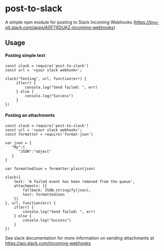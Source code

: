 # post-to-slack
A simple npm module for posting to Slack Incoming Webhooks (https://byu-oit.slack.com/apps/A0F7XDUAZ-incoming-webhooks)

## Usage
#### Posting simple text
```
const slack = require('post-to-slack')
const url = '<your slack webhook>';

slack("Testing", url, function(err) {
     if(err) {
         console.log("Send failed: ", err)
     } else {
         console.log("Success")
     }
})
```
#### Posting an attachments

```
const slack = require('post-to-slack')
const url = '<your slack webhook>';
const formatter = require('format-json')

var json = {
   "My":{
      "JSON":"object"
   }
}

var formattedJson = formatter.plain(json)

slack({
    text: 'A failed event has been removed from the queue',
    attachments: [{
        fallback: JSON.stringify(json),
        text: formattedJson
    }]
}, url, function(err) {
    if(err) {
        console.log("Send failed: ", err)
    } else {
        console.log("Success")
    }
})

```

See slack documentation for more information on sending attachments at https://api.slack.com/incoming-webhooks
